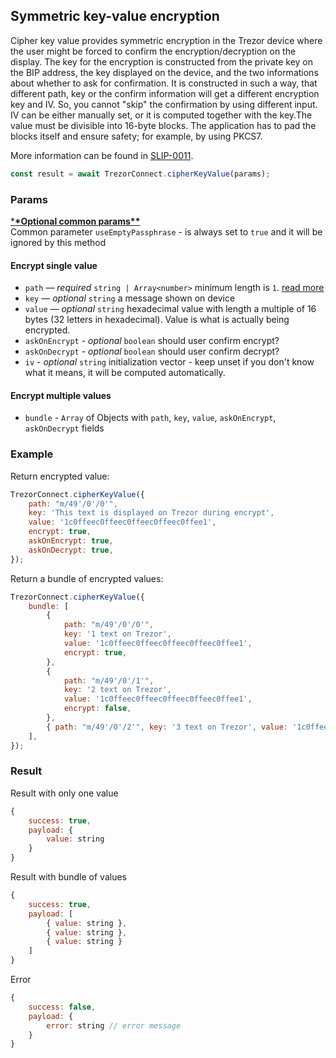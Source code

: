 ## Symmetric key-value encryption

Cipher key value provides symmetric encryption in the Trezor device where the user might be forced to confirm the encryption/decryption on the display. The key for the encryption is constructed from the private key on the BIP address, the key displayed on the device, and the two informations about whether to ask for confirmation. It is constructed in such a way, that different path, key or the confirm information will get a different encryption key and IV. So, you cannot "skip" the confirmation by using different input. IV can be either manually set, or it is computed together with the key.The value must be divisible into 16-byte blocks. The application has to pad the blocks itself and ensure safety; for example, by using PKCS7.

More information can be found in [SLIP-0011](https://github.com/satoshilabs/slips/blob/master/slip-0011.md).

```javascript
const result = await TrezorConnect.cipherKeyValue(params);
```

### Params

[\***\*Optional common params\*\***](commonParams.md)
<br>
Common parameter `useEmptyPassphrase` - is always set to `true` and it will be ignored by this method

#### Encrypt single value

-   `path` — _required_ `string | Array<number>` minimum length is `1`. [read more](path.md)
-   `key` — _optional_ `string` a message shown on device
-   `value` — _optional_ `string` hexadecimal value with length a multiple of 16 bytes (32 letters in hexadecimal). Value is what is actually being encrypted.
-   `askOnEncrypt` - _optional_ `boolean` should user confirm encrypt?
-   `askOnDecrypt` - _optional_ `boolean` should user confirm decrypt?
-   `iv` - _optional_ `string` initialization vector - keep unset if you don't know what it means, it will be computed automatically.

#### Encrypt multiple values

-   `bundle` - `Array` of Objects with `path`, `key`, `value`, `askOnEncrypt`, `askOnDecrypt` fields

### Example

Return encrypted value:

```javascript
TrezorConnect.cipherKeyValue({
    path: "m/49'/0'/0'",
    key: 'This text is displayed on Trezor during encrypt',
    value: '1c0ffeec0ffeec0ffeec0ffeec0ffee1',
    encrypt: true,
    askOnEncrypt: true,
    askOnDecrypt: true,
});
```

Return a bundle of encrypted values:

```javascript
TrezorConnect.cipherKeyValue({
    bundle: [
        {
            path: "m/49'/0'/0'",
            key: '1 text on Trezor',
            value: '1c0ffeec0ffeec0ffeec0ffeec0ffee1',
            encrypt: true,
        },
        {
            path: "m/49'/0'/1'",
            key: '2 text on Trezor',
            value: '1c0ffeec0ffeec0ffeec0ffeec0ffee1',
            encrypt: false,
        },
        { path: "m/49'/0'/2'", key: '3 text on Trezor', value: '1c0ffeec0ffeec0ffeec0ffeec0ffee1' },
    ],
});
```

### Result

Result with only one value

```javascript
{
    success: true,
    payload: {
        value: string
    }
}
```

Result with bundle of values

```javascript
{
    success: true,
    payload: [
        { value: string },
        { value: string },
        { value: string }
    ]
}
```

Error

```javascript
{
    success: false,
    payload: {
        error: string // error message
    }
}
```
